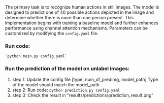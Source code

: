 The primary task is to recognize human actions in still images. The model is designed to predict one of 40 possible actions depicted in the image and determine whether there is more than one person present. This implementation begins with training a baseline model and further enhances performance using channel attention mechanisms. Parameters can be customized by modifying the `config.yaml` file.

### Run code:
    `python main.py config.yaml`

### Run the prediction of the model on unlabel images:
1.  step 1: 
        Update the config file [type, num_of_predimg, model_path]
        Type of the model should match the model_path
2.  step 2: 
        Run code:
        `python prediction.py config.yaml`
3.  step 3: 
        Check the result in "results/predictions/prediction_result.png"